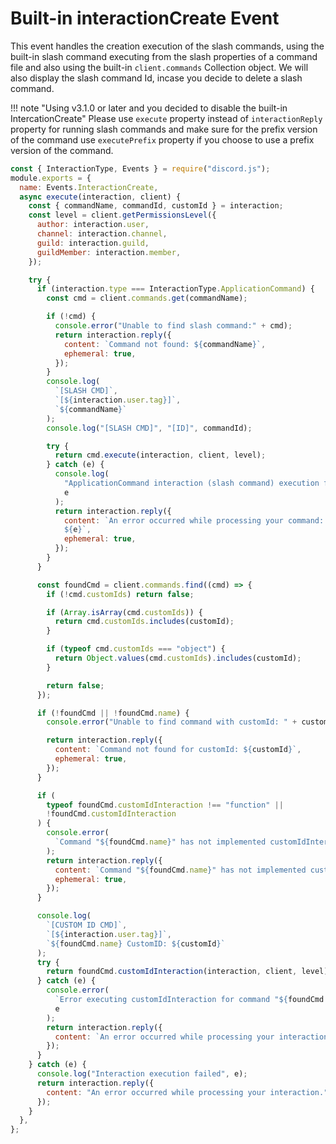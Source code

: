 # Built-in interactionCreate Event

This event handles the creation execution of the slash commands, using the built-in slash command executing from the slash properties of a command file and also using the built-in `client.commands` Collection object. We will also display the slash command Id, incase you decide to delete a slash command.

!!! note "Using v3.1.0 or later and you decided to disable the built-in IntercationCreate"
    Please use `execute` property instead of `interactionReply` property for running slash commands and make sure for the prefix version of the command use `executePrefix` property if you choose to use a prefix version of the command.


```javascript
const { InteractionType, Events } = require("discord.js");
module.exports = {
  name: Events.InteractionCreate,
  async execute(interaction, client) {
    const { commandName, commandId, customId } = interaction;
    const level = client.getPermissionsLevel({
      author: interaction.user,
      channel: interaction.channel,
      guild: interaction.guild,
      guildMember: interaction.member,
    });

    try {
      if (interaction.type === InteractionType.ApplicationCommand) {
        const cmd = client.commands.get(commandName);

        if (!cmd) {
          console.error("Unable to find slash command:" + cmd);
          return interaction.reply({
            content: `Command not found: ${commandName}`,
            ephemeral: true,
          });
        }
        console.log(
          `[SLASH CMD]`,
          `[${interaction.user.tag}]`,
          `${commandName}`
        );
        console.log("[SLASH CMD]", "[ID]", commandId);

        try {
          return cmd.execute(interaction, client, level);
        } catch (e) {
          console.log(
            "ApplicationCommand interaction (slash command) execution failed",
            e
          );
          return interaction.reply({
            content: `An error occurred while processing your command: ${commandName}. Error:
            ${e}`,
            ephemeral: true,
          });
        }
      }

      const foundCmd = client.commands.find((cmd) => {
        if (!cmd.customIds) return false;

        if (Array.isArray(cmd.customIds)) {
          return cmd.customIds.includes(customId);
        }

        if (typeof cmd.customIds === "object") {
          return Object.values(cmd.customIds).includes(customId);
        }

        return false;
      });

      if (!foundCmd || !foundCmd.name) {
        console.error("Unable to find command with customId: " + customId);

        return interaction.reply({
          content: `Command not found for customId: ${customId}`,
          ephemeral: true,
        });
      }

      if (
        typeof foundCmd.customIdInteraction !== "function" ||
        !foundCmd.customIdInteraction
      ) {
        console.error(
          `Command "${foundCmd.name}" has not implemented customIdInteraction.`
        );
        return interaction.reply({
          content: `Command "${foundCmd.name}" has not implemented customIdInteraction.`,
          ephemeral: true,
        });
      }

      console.log(
        `[CUSTOM ID CMD]`,
        `[${interaction.user.tag}]`,
        `${foundCmd.name} CustomID: ${customId}`
      );
      try {
        return foundCmd.customIdInteraction(interaction, client, level);
      } catch (e) {
        console.error(
          `Error executing customIdInteraction for command "${foundCmd.name}":`,
          e
        );
        return interaction.reply({
          content: `An error occurred while processing your interaction: ${foundCmd.name} and customId: ${customId}. Error: ${e}`,
        });
      }
    } catch (e) {
      console.log("Interaction execution failed", e);
      return interaction.reply({
        content: "An error occurred while processing your interaction." + e,
      });
    }
  },
};


```